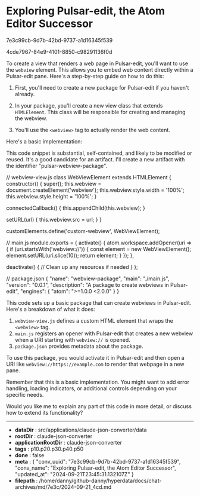 # Exploring Pulsar-edit, the Atom Editor Successor

7e3c99cb-9d7b-42bd-9737-a1d16345f539

4cde7967-84e9-4101-8850-c98291136f0d

 To create a view that renders a web page in Pulsar-edit, you'll want to use the `webview` element. This allows you to embed web content directly within a Pulsar-edit pane. Here's a step-by-step guide on how to do this:

1. First, you'll need to create a new package for Pulsar-edit if you haven't already. 

2. In your package, you'll create a new view class that extends `HTMLElement`. This class will be responsible for creating and managing the webview.

3. You'll use the `<webview>` tag to actually render the web content.

Here's a basic implementation:

<antThinking>This code snippet is substantial, self-contained, and likely to be modified or reused. It's a good candidate for an artifact. I'll create a new artifact with the identifier "pulsar-webview-package".</antThinking>

<antArtifact identifier="pulsar-webview-package" type="application/vnd.ant.code" language="javascript" title="Pulsar-edit Webview Package">
// webview-view.js
class WebViewElement extends HTMLElement {
  constructor() {
    super();
    this.webview = document.createElement('webview');
    this.webview.style.width = '100%';
    this.webview.style.height = '100%';
  }

  connectedCallback() {
    this.appendChild(this.webview);
  }

  setURL(url) {
    this.webview.src = url;
  }
}

customElements.define('custom-webview', WebViewElement);

// main.js
module.exports = {
  activate() {
    atom.workspace.addOpener(uri => {
      if (uri.startsWith('webview://')) {
        const element = new WebViewElement();
        element.setURL(uri.slice(10));
        return element;
      }
    });
  },

  deactivate() {
    // Clean up any resources if needed
  }
};

// package.json
{
  "name": "webview-package",
  "main": "./main.js",
  "version": "0.0.1",
  "description": "A package to create webviews in Pulsar-edit",
  "engines": {
    "atom": ">=1.0.0 <2.0.0"
  }
}
</antArtifact>

This code sets up a basic package that can create webviews in Pulsar-edit. Here's a breakdown of what it does:

1. `webview-view.js` defines a custom HTML element that wraps the `<webview>` tag.
2. `main.js` registers an opener with Pulsar-edit that creates a new webview when a URI starting with `webview://` is opened.
3. `package.json` provides metadata about the package.

To use this package, you would activate it in Pulsar-edit and then open a URI like `webview://https://example.com` to render that webpage in a new pane.

Remember that this is a basic implementation. You might want to add error handling, loading indicators, or additional controls depending on your specific needs.

Would you like me to explain any part of this code in more detail, or discuss how to extend its functionality?

---

* **dataDir** : src/applications/claude-json-converter/data
* **rootDir** : claude-json-converter
* **applicationRootDir** : claude-json-converter
* **tags** : p10.p20.p30.p40.p50
* **done** : false
* **meta** : {
  "conv_uuid": "7e3c99cb-9d7b-42bd-9737-a1d16345f539",
  "conv_name": "Exploring Pulsar-edit, the Atom Editor Successor",
  "updated_at": "2024-09-21T23:45:31.132107Z"
}
* **filepath** : /home/danny/github-danny/hyperdata/docs/chat-archives/md/7e3c/2024-09-21_4cd.md